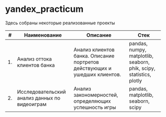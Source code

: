 # yandex_practicum

Здесь собраны некоторые реализованные проекты

| #    | Наименование                 | Описание                                                     | Стек                                                         |
| ---- | ------------------------------------------------------------ | ------------------------------------------------------------ | ------------------------------------------------------------ |
| 1.   |  Анализ оттока клиентов банка | Анализ клиентов банка. Описание портретов действующих и ушедших клиентов. | pandas, numpy, matplotlib, seaborn, phik, scipy, statistics, plotly      |
| 2.   | Исследовательский анализ данных по видеоиграм | Анализ закономерностей, определяющих успешность игры | pandas, matplotlib, seaborn, scipy |
